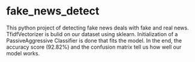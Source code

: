 # fake_news_detect
This python project of detecting fake news deals with fake and real news. TfidfVectorizer is bulid on our dataset using sklearn. Initialization of a PassiveAggressive Classifier is done that fits the model. In the end, the accuracy score (92.82%) and the confusion matrix tell us how well our model works.
